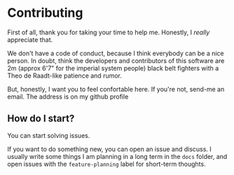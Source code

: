 # Contributing

First of all, thank you for taking your time to help me. Honestly, I
*really* appreciate that.

We don't have a code of conduct, because I think everybody can be a
nice person. In doubt, think the developers and contributors of this
software are 2m (approx 6'7" for the imperial system people) black
belt fighters with a Theo de Raadt-like patience and rumor.

But, honestly, I want you to feel confortable here. If you're not,
send-me an email. The address is on my github profile

## How do I start?

You can start solving issues.

If you want to do something new, you can open an issue and discuss. I
usually write some things I am planning in a long term in the `docs`
folder, and open issues with the `feature-planning` label for
short-term thoughts.
